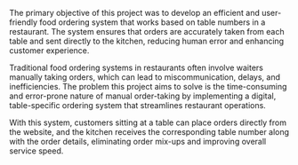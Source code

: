The primary objective of this project was to develop an efficient and user-friendly food ordering system that works based on table numbers in a restaurant. The system ensures that orders are accurately taken from each table and sent directly to the kitchen, reducing human error and enhancing customer experience.

Traditional food ordering systems in restaurants often involve waiters manually taking orders, which can lead to miscommunication, delays, and inefficiencies. The problem this project aims to solve is the time-consuming and error-prone nature of manual order-taking by implementing a digital, table-specific ordering system that streamlines restaurant operations.

With this system, customers sitting at a table can place orders directly from the website, and the kitchen receives the corresponding table number along with the order details, eliminating order mix-ups and improving overall service speed.

